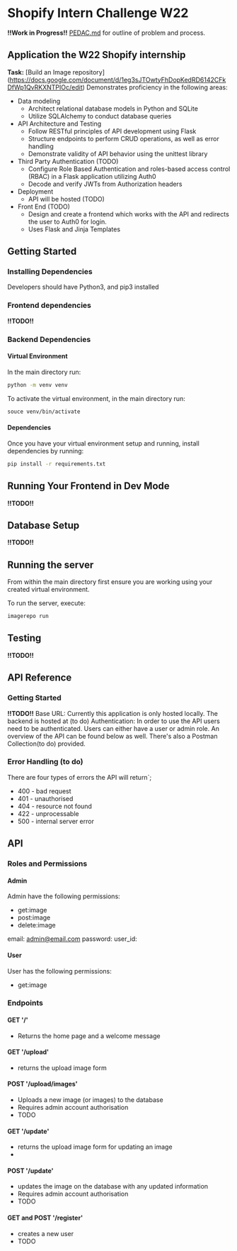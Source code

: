 # Shopify Intern Challenge W22
 
 **!!Work in Progress!!** 
 [PEDAC.md](https://github.com/sabinevidal/Shopify-Intern-Challenge-W22/blob/main/PEDAC.md) for outline of problem and process.
 
 ## Application the W22 Shopify internship 
 **Task:** [Build an Image repository] (https://docs.google.com/document/d/1eg3sJTOwtyFhDopKedRD6142CFkDfWp1QvRKXNTPIOc/edit)
Demonstrates proficiency in the following areas:

* Data modeling
    * Architect relational database models in Python and SQLite
    * Utilize SQLAlchemy to conduct database queries
* API Architecture and Testing
    * Follow RESTful principles of API development using Flask
    * Structure endpoints to perform CRUD operations, as well as error handling
    * Demonstrate validity of API behavior using the unittest library
* Third Party Authentication (TODO)
    * Configure Role Based Authentication and roles-based access control (RBAC) in a Flask application utilizing Auth0
    * Decode and verify JWTs from Authorization headers
* Deployment
    * API will be hosted (TODO)
* Front End (TODO)
    * Design and create a frontend which works with the API and redirects the user to Auth0 for login.
    * Uses Flask and Jinja Templates

## 

## Getting Started
### Installing Dependencies

Developers should have Python3, and pip3 installed

### Frontend dependencies
**!!TODO!!**

### Backend Dependencies 
#### Virtual Environment
In the main directory run:
```bash
python -m venv venv
```
To activate the virtual environment, in the main directory run:
```bash
souce venv/bin/activate
```
#### Dependencies
Once you have your virtual environment setup and running, install dependencies by running:

```bash
pip install -r requirements.txt
```
## Running Your Frontend in Dev Mode
**!!TODO!!**

## Database Setup
**!!TODO!!**

## Running the server

From within the main directory first ensure you are working using your created virtual environment.

To run the server, execute:

```bash
imagerepo run
```

## Testing
**!!TODO!!**

## API Reference

### Getting Started
**!!TODO!!**
Base URL: Currently this application is only hosted locally. The backend is hosted at (to do)
Authentication:
In order to use the API users need to be authenticated. Users can either have a user or admin role. An overview of the API can be found below as well. There's also a Postman Collection(to do) provided.


### Error Handling (to do)

There are four types of errors the API will return`;
- 400 - bad request
- 401 - unauthorised
- 404 - resource not found
- 422 - unprocessable
- 500 - internal server error

## API

### Roles and Permissions

#### Admin

Admin have the following permissions:

* get:image
* post:image
* delete:image

email: admin@email.com
password: 
user_id: 

#### User
 
 User has the following permissions:
 
 * get:image

### Endpoints
#### GET '/'
- Returns the home page and a welcome message

#### GET '/upload'
- returns the upload image form

#### POST '/upload/images'
- Uploads a new image (or images) to the database
- Requires admin account authorisation
- TODO

#### GET '/update'
- returns the upload image form for updating an image
- 

#### POST '/update'
- updates the image on the database with any updated information
- Requires admin account authorisation
- TODO

#### GET and POST '/register'
- creates a new user
- TODO
